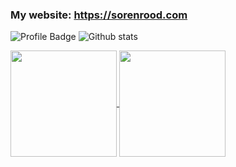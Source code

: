 ### My website: https://sorenrood.com
![Profile Badge](https://img.shields.io/badge/Profile-sorenrood-63d8fa?logo=github&style=for-the-badge&link=https://github.com/sorenrood)
![Github stats](https://img.shields.io/github/followers/sorenrood?color=63d8fa&label=FOLLOWERS&logo=github&style=for-the-badge)


<a href="https://github.com/anuraghazra/github-readme-stats">
  <img align="center" src="https://github-readme-stats.vercel.app/api?username=sorenrood&show_icons=true&theme=react&custom_title=Github%20Stats&include_all_commits=trues" height="170"/>
</a>
<a href="https://github.com/anuraghazra/github-readme-stats">
  <img align="center" src="https://github-readme-stats.vercel.app/api/top-langs/?username=sorenrood&exclude_repo=FRC7447-2020&layout=compact&custom_title=Language%20Distribution&bg_color=21232a&title_color=63d8fa&text_color=fefefe" height="170"/>
</a>
